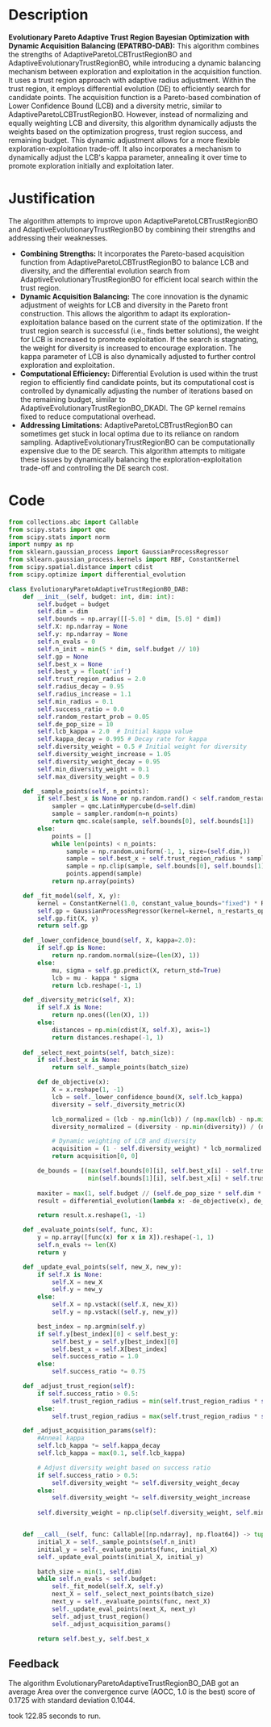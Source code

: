 # Description
**Evolutionary Pareto Adaptive Trust Region Bayesian Optimization with Dynamic Acquisition Balancing (EPATRBO-DAB):** This algorithm combines the strengths of AdaptiveParetoLCBTrustRegionBO and AdaptiveEvolutionaryTrustRegionBO, while introducing a dynamic balancing mechanism between exploration and exploitation in the acquisition function. It uses a trust region approach with adaptive radius adjustment. Within the trust region, it employs differential evolution (DE) to efficiently search for candidate points. The acquisition function is a Pareto-based combination of Lower Confidence Bound (LCB) and a diversity metric, similar to AdaptiveParetoLCBTrustRegionBO. However, instead of normalizing and equally weighting LCB and diversity, this algorithm dynamically adjusts the weights based on the optimization progress, trust region success, and remaining budget. This dynamic adjustment allows for a more flexible exploration-exploitation trade-off. It also incorporates a mechanism to dynamically adjust the LCB's kappa parameter, annealing it over time to promote exploration initially and exploitation later.

# Justification
The algorithm attempts to improve upon AdaptiveParetoLCBTrustRegionBO and AdaptiveEvolutionaryTrustRegionBO by combining their strengths and addressing their weaknesses.

*   **Combining Strengths:** It incorporates the Pareto-based acquisition function from AdaptiveParetoLCBTrustRegionBO to balance LCB and diversity, and the differential evolution search from AdaptiveEvolutionaryTrustRegionBO for efficient local search within the trust region.
*   **Dynamic Acquisition Balancing:** The core innovation is the dynamic adjustment of weights for LCB and diversity in the Pareto front construction. This allows the algorithm to adapt its exploration-exploitation balance based on the current state of the optimization. If the trust region search is successful (i.e., finds better solutions), the weight for LCB is increased to promote exploitation. If the search is stagnating, the weight for diversity is increased to encourage exploration. The kappa parameter of LCB is also dynamically adjusted to further control exploration and exploitation.
*   **Computational Efficiency:** Differential Evolution is used within the trust region to efficiently find candidate points, but its computational cost is controlled by dynamically adjusting the number of iterations based on the remaining budget, similar to AdaptiveEvolutionaryTrustRegionBO_DKADI. The GP kernel remains fixed to reduce computational overhead.
*   **Addressing Limitations:** AdaptiveParetoLCBTrustRegionBO can sometimes get stuck in local optima due to its reliance on random sampling. AdaptiveEvolutionaryTrustRegionBO can be computationally expensive due to the DE search. This algorithm attempts to mitigate these issues by dynamically balancing the exploration-exploitation trade-off and controlling the DE search cost.

# Code
```python
from collections.abc import Callable
from scipy.stats import qmc
from scipy.stats import norm
import numpy as np
from sklearn.gaussian_process import GaussianProcessRegressor
from sklearn.gaussian_process.kernels import RBF, ConstantKernel
from scipy.spatial.distance import cdist
from scipy.optimize import differential_evolution

class EvolutionaryParetoAdaptiveTrustRegionBO_DAB:
    def __init__(self, budget: int, dim: int):
        self.budget = budget
        self.dim = dim
        self.bounds = np.array([[-5.0] * dim, [5.0] * dim])
        self.X: np.ndarray = None
        self.y: np.ndarray = None
        self.n_evals = 0
        self.n_init = min(5 * dim, self.budget // 10)
        self.gp = None
        self.best_x = None
        self.best_y = float('inf')
        self.trust_region_radius = 2.0
        self.radius_decay = 0.95
        self.radius_increase = 1.1
        self.min_radius = 0.1
        self.success_ratio = 0.0
        self.random_restart_prob = 0.05
        self.de_pop_size = 10
        self.lcb_kappa = 2.0  # Initial kappa value
        self.kappa_decay = 0.995 # Decay rate for kappa
        self.diversity_weight = 0.5 # Initial weight for diversity
        self.diversity_weight_increase = 1.05
        self.diversity_weight_decay = 0.95
        self.min_diversity_weight = 0.1
        self.max_diversity_weight = 0.9

    def _sample_points(self, n_points):
        if self.best_x is None or np.random.rand() < self.random_restart_prob:
            sampler = qmc.LatinHypercube(d=self.dim)
            sample = sampler.random(n=n_points)
            return qmc.scale(sample, self.bounds[0], self.bounds[1])
        else:
            points = []
            while len(points) < n_points:
                sample = np.random.uniform(-1, 1, size=(self.dim,))
                sample = self.best_x + self.trust_region_radius * sample
                sample = np.clip(sample, self.bounds[0], self.bounds[1])
                points.append(sample)
            return np.array(points)

    def _fit_model(self, X, y):
        kernel = ConstantKernel(1.0, constant_value_bounds="fixed") * RBF(length_scale=1.0, length_scale_bounds="fixed")
        self.gp = GaussianProcessRegressor(kernel=kernel, n_restarts_optimizer=0, alpha=1e-6)
        self.gp.fit(X, y)
        return self.gp

    def _lower_confidence_bound(self, X, kappa=2.0):
        if self.gp is None:
            return np.random.normal(size=(len(X), 1))
        else:
            mu, sigma = self.gp.predict(X, return_std=True)
            lcb = mu - kappa * sigma
            return lcb.reshape(-1, 1)

    def _diversity_metric(self, X):
        if self.X is None:
            return np.ones((len(X), 1))
        else:
            distances = np.min(cdist(X, self.X), axis=1)
            return distances.reshape(-1, 1)
    
    def _select_next_points(self, batch_size):
        if self.best_x is None:
            return self._sample_points(batch_size)

        def de_objective(x):
            X = x.reshape(1, -1)
            lcb = self._lower_confidence_bound(X, self.lcb_kappa)
            diversity = self._diversity_metric(X)

            lcb_normalized = (lcb - np.min(lcb)) / (np.max(lcb) - np.min(lcb)) if np.max(lcb) != np.min(lcb) else np.zeros_like(lcb)
            diversity_normalized = (diversity - np.min(diversity)) / (np.max(diversity) - np.min(diversity)) if np.max(diversity) != np.min(diversity) else np.zeros_like(diversity)

            # Dynamic weighting of LCB and diversity
            acquisition = (1 - self.diversity_weight) * lcb_normalized - self.diversity_weight * diversity_normalized
            return acquisition[0, 0]

        de_bounds = [(max(self.bounds[0][i], self.best_x[i] - self.trust_region_radius),
                      min(self.bounds[1][i], self.best_x[i] + self.trust_region_radius)) for i in range(self.dim)]
        
        maxiter = max(1, self.budget // (self.de_pop_size * self.dim * 2) - self.n_evals//(self.de_pop_size * self.dim * 2))
        result = differential_evolution(lambda x: -de_objective(x), de_bounds, popsize=self.de_pop_size, maxiter=maxiter, tol=0.01, disp=False)

        return result.x.reshape(1, -1)

    def _evaluate_points(self, func, X):
        y = np.array([func(x) for x in X]).reshape(-1, 1)
        self.n_evals += len(X)
        return y

    def _update_eval_points(self, new_X, new_y):
        if self.X is None:
            self.X = new_X
            self.y = new_y
        else:
            self.X = np.vstack((self.X, new_X))
            self.y = np.vstack((self.y, new_y))

        best_index = np.argmin(self.y)
        if self.y[best_index][0] < self.best_y:
            self.best_y = self.y[best_index][0]
            self.best_x = self.X[best_index]
            self.success_ratio = 1.0
        else:
            self.success_ratio *= 0.75

    def _adjust_trust_region(self):
        if self.success_ratio > 0.5:
            self.trust_region_radius = min(self.trust_region_radius * self.radius_increase, 5.0)
        else:
            self.trust_region_radius = max(self.trust_region_radius * self.radius_decay, self.min_radius)

    def _adjust_acquisition_params(self):
        #Anneal kappa
        self.lcb_kappa *= self.kappa_decay
        self.lcb_kappa = max(0.1, self.lcb_kappa)

        # Adjust diversity weight based on success ratio
        if self.success_ratio > 0.5:
            self.diversity_weight *= self.diversity_weight_decay
        else:
            self.diversity_weight *= self.diversity_weight_increase
        
        self.diversity_weight = np.clip(self.diversity_weight, self.min_diversity_weight, self.max_diversity_weight)


    def __call__(self, func: Callable[[np.ndarray], np.float64]) -> tuple[np.float64, np.array]:
        initial_X = self._sample_points(self.n_init)
        initial_y = self._evaluate_points(func, initial_X)
        self._update_eval_points(initial_X, initial_y)

        batch_size = min(1, self.dim)
        while self.n_evals < self.budget:
            self._fit_model(self.X, self.y)
            next_X = self._select_next_points(batch_size)
            next_y = self._evaluate_points(func, next_X)
            self._update_eval_points(next_X, next_y)
            self._adjust_trust_region()
            self._adjust_acquisition_params()

        return self.best_y, self.best_x
```
## Feedback
 The algorithm EvolutionaryParetoAdaptiveTrustRegionBO_DAB got an average Area over the convergence curve (AOCC, 1.0 is the best) score of 0.1725 with standard deviation 0.1044.

took 122.85 seconds to run.